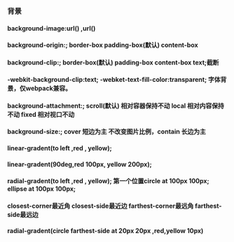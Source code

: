 ### 背景
#### background-image:url() ,url()
#### background-origin:; border-box padding-box(默认) content-box
#### background-clip:; border-box(默认) padding-box content-box text;截断
#### -webkit-background-clip:text; -webket-text-fill-color:transparent; 字体背景，仅webpack兼容。
#### background-attachment:; scroll(默认) 相对容器保持不动 local 相对内容保持不动 fixed 相对视口不动
#### background-size:; cover 短边为主 不改变图片比例，contain 长边为主
#### linear-gradent(to left ,red , yellow);
#### linear-gradent(90deg,red 100px, yellow 200px);
#### radial-gradent(to left ,red , yellow); 第一个位置circle at 100px 100px; ellipse at 100px 100px;
#### closest-corner最近角 closest-side最近边 farthest-corner最远角 farthest-side最远边
#### radial-gradent(circle farthest-side at 20px 20px ,red,yellow 10px)
